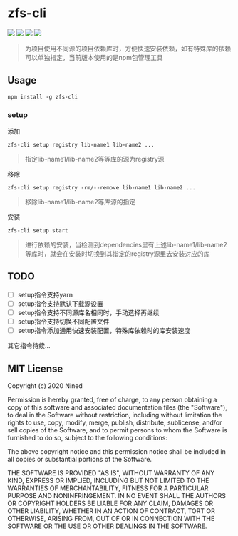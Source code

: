 # zfs-cli
![](https://img.shields.io/github/stars/nined9/zfs-cli?style=social) ![](https://img.shields.io/npm/v/zfs-cli) ![](https://img.shields.io/npm/dw/zfs-cli) ![](https://img.shields.io/npm/l/zfs-cli)
> 为项目使用不同源的项目依赖库时，方便快速安装依赖，如有特殊库的依赖可以单独指定，当前版本使用的是npm包管理工具

## Usage

`npm install -g zfs-cli`

### setup
添加

`zfs-cli setup registry lib-name1 lib-name2 ...`

> 指定lib-name1/lib-name2等等库的源为registry源

移除

`zfs-cli setup registry -rm/--remove lib-name1 lib-name2 ...`

> 移除lib-name1/lib-name2等库源的指定

安装

`zfs-cli setup start`

> 进行依赖的安装，当检测到dependencies里有上述lib-name1/lib-name2等库时，就会在安装时切换到其指定的registry源里去安装对应的库

## TODO

- [ ] setup指令支持yarn
- [ ] setup指令支持默认下载源设置
- [ ] setup指令支持不同源库名相同时，手动选择再继续
- [ ] setup指令支持切换不同配置文件
- [ ] setup指令添加通用快速安装配置，特殊库依赖时的库安装速度

其它指令待续...

## MIT License

Copyright (c) 2020 Nined

Permission is hereby granted, free of charge, to any person obtaining a copy
of this software and associated documentation files (the "Software"), to deal
in the Software without restriction, including without limitation the rights
to use, copy, modify, merge, publish, distribute, sublicense, and/or sell
copies of the Software, and to permit persons to whom the Software is
furnished to do so, subject to the following conditions:

The above copyright notice and this permission notice shall be included in all
copies or substantial portions of the Software.

THE SOFTWARE IS PROVIDED "AS IS", WITHOUT WARRANTY OF ANY KIND, EXPRESS OR
IMPLIED, INCLUDING BUT NOT LIMITED TO THE WARRANTIES OF MERCHANTABILITY,
FITNESS FOR A PARTICULAR PURPOSE AND NONINFRINGEMENT. IN NO EVENT SHALL THE
AUTHORS OR COPYRIGHT HOLDERS BE LIABLE FOR ANY CLAIM, DAMAGES OR OTHER
LIABILITY, WHETHER IN AN ACTION OF CONTRACT, TORT OR OTHERWISE, ARISING FROM,
OUT OF OR IN CONNECTION WITH THE SOFTWARE OR THE USE OR OTHER DEALINGS IN THE
SOFTWARE.
